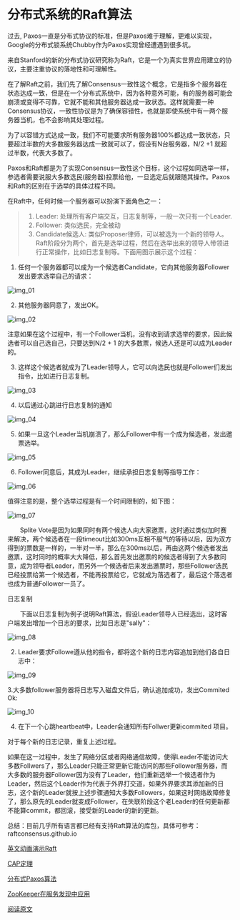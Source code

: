 分布式系统的Raft算法
=================

过去, Paxos一直是分布式协议的标准，但是Paxos难于理解，更难以实现，Google的分布式锁系统Chubby作为Paxos实现曾经遭遇到很多坑。

来自Stanford的新的分布式协议研究称为Raft，它是一个为真实世界应用建立的协议，主要注重协议的落地性和可理解性。

在了解Raft之前，我们先了解Consensus一致性这个概念，它是指多个服务器在状态达成一致，但是在一个分布式系统中，因为各种意外可能，有的服务器可能会崩溃或变得不可靠，它就不能和其他服务器达成一致状态。这样就需要一种Consensus协议，一致性协议是为了确保容错性，也就是即使系统中有一两个服务器当机，也不会影响其处理过程。

为了以容错方式达成一致，我们不可能要求所有服务器100%都达成一致状态，只要超过半数的大多数服务器达成一致就可以了，假设有N台服务器，N/2 +1 就超过半数，代表大多数了。

Paxos和Raft都是为了实现Consensus一致性这个目标，这个过程如同选举一样，参选者需要说服大多数选民(服务器)投票给他，一旦选定后就跟随其操作。Paxos和Raft的区别在于选举的具体过程不同。

在Raft中，任何时候一个服务器可以扮演下面角色之一：

> 1. Leader: 处理所有客户端交互，日志复制等，一般一次只有一个Leader.
> 2. Follower: 类似选民，完全被动
> 3. Candidate候选人: 类似Proposer律师，可以被选为一个新的领导人。
Raft阶段分为两个，首先是选举过程，然后在选举出来的领导人带领进行正常操作，比如日志复制等。下面用图示展示这个过程：

1. 任何一个服务器都可以成为一个候选者Candidate，它向其他服务器Follower发出要求选举自己的请求：

![img_01](https://github.com/lifezq/notebook/blob/master/imgs/raft1.png)

2. 其他服务器同意了，发出OK。

![img_02](https://github.com/lifezq/notebook/blob/master/imgs/raft2.png)

注意如果在这个过程中，有一个Follower当机，没有收到请求选举的要求，因此候选者可以自己选自己，只要达到N/2 + 1 的大多数票，候选人还是可以成为Leader的。

3. 这样这个候选者就成为了Leader领导人，它可以向选民也就是Follower们发出指令，比如进行日志复制。


![img_03](https://github.com/lifezq/notebook/blob/master/imgs/raft3.png)

4. 以后通过心跳进行日志复制的通知

![img_04](https://github.com/lifezq/notebook/blob/master/imgs/raft4.png)

5. 如果一旦这个Leader当机崩溃了，那么Follower中有一个成为候选者，发出邀票选举。


![img_05](https://github.com/lifezq/notebook/blob/master/imgs/raft5.png)

6. Follower同意后，其成为Leader，继续承担日志复制等指导工作：


![img_06](https://github.com/lifezq/notebook/blob/master/imgs/raft6.png)

 

值得注意的是，整个选举过程是有一个时间限制的，如下图：


![img_07](https://github.com/lifezq/notebook/blob/master/imgs/raft7.png)

　　Splite Vote是因为如果同时有两个候选人向大家邀票，这时通过类似加时赛来解决，两个候选者在一段timeout比如300ms互相不服气的等待以后，因为双方得到的票数是一样的，一半对一半，那么在300ms以后，再由这两个候选者发出邀票，这时同时的概率大大降低，那么首先发出邀票的的候选者得到了大多数同意，成为领导者Leader，而另外一个候选者后来发出邀票时，那些Follower选民已经投票给第一个候选者，不能再投票给它，它就成为落选者了，最后这个落选者也成为普通Follower一员了。

 

日志复制

　　下面以日志复制为例子说明Raft算法，假设Leader领导人已经选出，这时客户端发出增加一个日志的要求，比如日志是"sally"：

![img_08](https://github.com/lifezq/notebook/blob/master/imgs/raft8.png)

2. Leader要求Followe遵从他的指令，都将这个新的日志内容追加到他们各自日志中：

![img_09](https://github.com/lifezq/notebook/blob/master/imgs/raft9.png)

3.大多数follower服务器将日志写入磁盘文件后，确认追加成功，发出Commited Ok:

![img_10](https://github.com/lifezq/notebook/blob/master/imgs/raft10.png)

4. 在下一个心跳heartbeat中，Leader会通知所有Follwer更新commited 项目。

对于每个新的日志记录，重复上述过程。

如果在这一过程中，发生了网络分区或者网络通信故障，使得Leader不能访问大多数Follwers了，那么Leader只能正常更新它能访问的那些Follower服务器，而大多数的服务器Follower因为没有了Leader，他们重新选举一个候选者作为Leader，然后这个Leader作为代表于外界打交道，如果外界要求其添加新的日志，这个新的Leader就按上述步骤通知大多数Followers，如果这时网络故障修复了，那么原先的Leader就变成Follower，在失联阶段这个老Leader的任何更新都不能算commit，都回滚，接受新的Leader的新的更新。

总结：目前几乎所有语言都已经有支持Raft算法的库包，具体可参考：raftconsensus.github.io

[英文动画演示Raft](http://thesecretlivesofdata.com/raft/)

[CAP定理](http://www.jdon.com/37625)

[分布式Paxos算法](http://www.jdon.com/artichect/paxos.html)

[ZooKeeper在服务发现中应用](http://www.jdon.com/artichect/zookeeper.html)

[阅读原文](http://www.jdon.com/artichect/raft.html)

